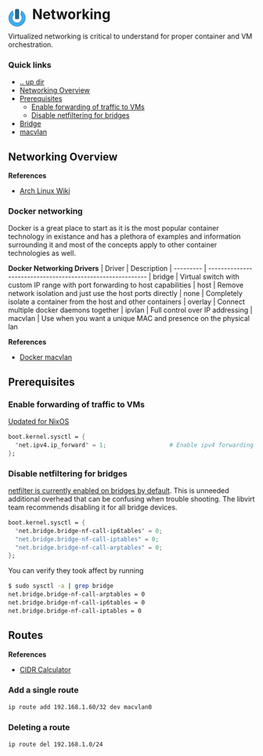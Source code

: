 # Networking <img style="margin: 6px 13px 0px 0px" align="left" src="../../data/images/logo_36x36.png" />

Virtualized networking is critical to understand for proper container and VM orchestration.

### Quick links
* [.. up dir](../README.md)
* [Networking Overview](#networking-overview)
* [Prerequisites](#prerequisites)
  * [Enable forwarding of traffic to VMs](#enable-forwarding-of-traffic-to-vms)
  * [Disable netfiltering for bridges](#disable-netfiltering-for-bridges)
* [Bridge](bridge/README.md)
* [macvlan](macvlan/README.md)

## Networking Overview

**References**
* [Arch Linux Wiki](https://wiki.archlinux.org/title/Network_bridge)

### Docker networking
Docker is a great place to start as it is the most popular container technology in existance and has 
a plethora of examples and information surrounding it and most of the concepts apply to other 
container technologies as well.

**Docker Networking Drivers**
| Driver    | Description
| --------- | ----------------------------------------------------------
| bridge    | Virtual switch with custom IP range with port forwarding to host capabilities
| host      | Remove network isolation and just use the host ports directly
| none      | Completely isolate a container from the host and other containers
| overlay   | Connect multiple docker daemons together
| ipvlan    | Full control over IP addressing
| macvlan   | Use when you want a unique MAC and presence on the physical lan

**References**
* [Docker macvlan](https://blog.oddbit.com/post/2018-03-12-using-docker-macvlan-networks/)

## Prerequisites

### Enable forwarding of traffic to VMs
[Updated for NixOS](https://github.com/phR0ze/nixos-config/blob/62850b8b1772c952104c3f07d26d9515fc52b1bf/modules/boot/kernel.nix#L8)

```nix
boot.kernel.sysctl = {
  "net.ipv4.ip_forward" = 1;                  # Enable ipv4 forwarding for running containers
};
```

### Disable netfiltering for bridges
[netfilter is currently enabled on bridges by default](https://bugzilla.redhat.com/show_bug.cgi?id=512206#c0).
This is unneeded additional overhead that can be confusing when trouble shooting. The libvirt team 
recommends disabling it for all bridge devices.

```nix
boot.kernel.sysctl = {
  "net.bridge.bridge-nf-call-ip6tables" = 0;
  "net.bridge.bridge-nf-call-iptables" = 0;
  "net.bridge.bridge-nf-call-arptables" = 0;
};
```

You can verify they took affect by running
```bash
$ sudo sysctl -a | grep bridge
net.bridge.bridge-nf-call-arptables = 0
net.bridge.bridge-nf-call-ip6tables = 0
net.bridge.bridge-nf-call-iptables = 0
```

## Routes

**References**
* [CIDR Calculator](https://cidr.xyz/)

### Add a single route
```bash
ip route add 192.168.1.60/32 dev macvlan0
```

### Deleting a route
```bash
ip route del 192.168.1.0/24
```

<!-- 
vim: ts=2:sw=2:sts=2
-->
